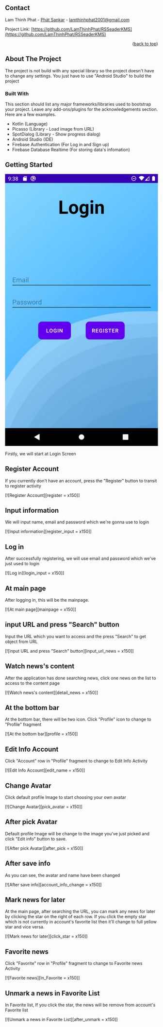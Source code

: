 <div id="top"></div>


<!-- CONTACT -->
## Contact

Lam Thinh Phat - [Phát Sankar](https://www.facebook.com/phat.sankar/) - lamthinhphat2001@gmail.com

Project Link: [https://github.com/LamThinhPhat/RSSeaderKMS](https://github.com/LamThinhPhat/RSSeaderKMS)

<p align="right">(<a href="#top">back to top</a>)</p>




<!-- ABOUT THE PROJECT -->
## About The Project


The project is not build with any special library so the project doesn't have to change any settings. You just have to use "Android Studio" to build the project



### Built With

This section should list any major frameworks/libraries used to bootstrap your project. Leave any add-ons/plugins for the acknowledgements section. Here are a few examples.

* Kotlin (Language)
* Picasso (Library - Load image from URL)
* SpotDialog (Library - Show progress dialog)
* Android Studio (IDE)
* Firebase Authentication (For Log in and Sign up)
* Firebase Database Realtime (For storing data's infomation)



<!-- GETTING STARTED -->


## Getting Started

[![Getting Started][Login]]()

Firstly, we will start at Login Screen



## Register Account

If you currently don't have an account, press the "Register" button to transit to register activity

[![Register Account][register = x150]]

## Input information

We will input name, email and password which we're gonna use to login

[![Input information][register_input = x150]]

## Log in

After successfully registering, we will use email and password which we've just used to login

[![Log in][login_input = x150]]

## At main page

After logging in, this will be the mainpage.

[![At main page][mainpage = x150]]

## input URL and press "Search" button

Input the URL which you want to access and the press "Search" to get object from URL

[![input URL and press "Search" button][input_url_news = x150]]

## Watch news's content

After the application has done searching news, click one news on the list to access to the content page

[![Watch news's content][detail_news = x150]]

## At the bottom bar

At the bottom bar, there will be two icon. Click "Profile" icon to change to "Profile" fragment

[![At the bottom bar][profile = x150]]

## Edit Info Account

Click "Account" row in "Profile" fragment to change to Edit Info Activity

[![Edit Info Account][edit_name = x150]]

## Change Avatar

Click default profile Image to start choosing your own avatar

[![Change Avatar][pick_avatar = x150]]

## After pick Avatar

Default profile Image will be change to the image you've just picked and click "Edit info" button to save.

[![After pick Avatar][after_pick = x150]]

## After save info

As you can see, the avatar and name have been changed

[![After save info][account_info_change = x150]]

## Mark news for later

At the main page, after searching the URL, you can mark any news for later by clicking the star on the right of each row. If you click the empty star which is not currently in account's favorite list then it'll change to full yellow star and vice versa.

[![Mark news for later][click_star = x150]]

## Favorite news

Click "Favorite" row in "Profile" fragment to change to Favorite news Activity

[![Favorite news][In_Favorite = x150]]

## Unmark a news in Favorite List

In Favorite list, If you click the star, the news will be remove from account's Favorite list

[![Unmark a news in Favorite List][after_unmark = x150]]




[account_info_change]: images/account_info_change.png
[after_unmark]: images/after_unmark.png
[after_pick]: images/after_pick.png
[click_star]: images/click_star.png
[detail_news]: images/detail_news.png
[edit_name]: images/edit_name.png
[In_Favorite]: images/In_Favorite.png
[input_url_news]: images/input_url_news.png
[Login]: images/Login.png
[login_input]: images/login_input.png
[mainpage]: images/mainpage.png
[pick_avatar]: images/pick_avatar.png
[profile]: images/profile.png
[register]: images/register.png
[register_input]: images/register_input.png


